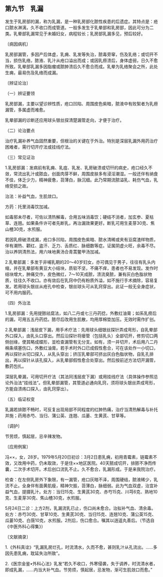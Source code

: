 ## 第九节　乳漏

发生于乳房部的漏，称为乳漏，是一种乳房部化脓性疾患的后遗症。其特点是：疮口脓水淋漓，久不收口而成管道。一般多发生于乳晕部和乳房部，因此可分为二类。乳晕部乳漏常见于未婚妇女，病程较长；乳房部乳漏多见，预后较好。

〔病因病机〕

乳房部漏管，多因产后体虚，乳痈、乳发等失治，脓毒旁窜，伤及乳络；或切开不当，损伤乳络，脓液、乳汁从疮口溢出而成；或因乳痨溃后，身体虚弱，日久不愈所致。乳晕部乳漏多因脂瘤或脓肿溃后久不愈合而成。乳晕为乳络聚会之所，此处生痈，最易伤及乳络而成漏。

〔辨证论治〕

（一）辨证要领

乳房部漏，主要以望诊辨性质，疮口凹陷、周围皮色紫暗，脓液中有败絮者为乳痨漏管，多属虚而难愈。

乳晕部漏的诊断还应用球头银丝探清楚漏管走向，才便于治疗。

（二）论治要点

治疗乳漏补养气血固然重要，但根治的关键在于外治。特別是深层乳漏外用药治疗困难者，需行切开疗法或挂线疗法。

（三）常见证治

1.乳房部漏：发病前有乳痈、乳疽、乳发、乳房破溃或切幵的病史，疮口经久不敛，常流出乳汁或脓血，创面肉芽不鲜，周围皮肤多有浸淫潮湿。一般还伴有纳食不佳，体乏少力，精神疲惫，苔薄白，脉沉细。此乃常期流脓溢乳、耗伤气血，乳络受损之故。

治法：补益气血，生肌敛口。

方药：托里消毒饮加减。

如毒邪未尽者，可佐以清热解毒，合用五味消毒饮；硬结不消者，加玄参、夏枯草、连翘。如果条件许可者先断乳，再治漏效果更好。断乳可用生麦芽30克、焦山楂30克，水煎服。

若因乳痨破溃成漏，疮口多凹陷，周围皮色紫暗、脓水清稀或夹有豆腐渣样物质，伴有潮热、颧红、盗汗、乏力、舌质红、脉细数等症。证属阴虚火旺，余毒不尽。治以养阴清热法，用六味地黄汤合青蒿鳖甲汤加减。

2.乳晕部漏：多发于非哺乳期的20〜40岁妇女，亦可偶见于男子，往往有乳头内缩，并在乳晕部有黄豆大小结块，质软不坚，不痛不痒，患者也不易发现。发作时结块增大，肿痛交作，皮色微红，7〜10天成脓，溃流臭脓，兼有灰白色脂状物质，往往久不收口。亦有敛后在乳窍中仍有粉质外溢，如不施行手术摘除，容易复发。若用球头银丝从疮孔中检查，银丝球头可从乳窍穿出。此证一般无全身症状，可不用内服药。

（四）外治法

1.乳房部漏：先用提脓祛腐法，如八二丹或七三丹药捻，外敷红油膏；如系乳痨后的漏，可用五五丹药捻。脓尽后改用生肌散，均用厚棉垫加压。无效时需作扩创。

2.乳晕部漏：浅层皮下漏，用手术疗法：先用球头细银丝探针弄成弯形，自乳晕部外口探入，由乳头口穿出。然后沿探针将瘘管（包括乳头）全部切开，修剪切口两侧创缘，使其略成蝶形，並检查漏管有无分支。如有，须一并切开，术后用八二丹棉条填塞伤口，外敷红油膏。若手术时外口已成假性愈合，可在该处作一小切口，再以探针从切口探入，从乳头穿出；挤压乳晕部可挤出灰白色脂状物，自乳孔排出，再以探针从该孔探入，从乳晕部假性愈合处穿出。然后按前述方法切开漏管，敷药包扎。

深层乳晕漏，可用切开疗法（其法同浅层皮下漏）或用挂线疗法（具体操作参照总论外治法“挂线法”。但乳晕部漏管，其管道必通向乳窍，须将球头银丝弄成弯形，方能自溃疡口探入，由乳窍穿出）。

（五）临证权变

乳漏若排脓不畅时，可反复出现局部不同程度的红肿热痛，治疗当清热解毒与补托并施；药用赤芍、当归、蒲公英、连翘、瓜蒌、生黄芪、甘草等。

〔调护〕

节劳烦，慎起居，忌辛辣发物。

〔应用例案〕

冯××，女，28岁。1979年5月20日初诊：3月2日患乳痈，初用青霉素，链霉素不效，又改用中药，仍未取效，于是住××地区医院。40天脓成切开，排脓不净而传囊，二次手术切开。术后创口流乳不止。久不愈合，乳漏形成。于是来我院治疗。

检查：在左侧乳房外下象限，有一漏管，疮口灰暗不泽，周围硬结，脓液稀少，乳流不止。全身伴有面黄肌瘦，精神欠振，苔薄白，脉细弱。此为气血双虚，治宜补益气血，提摄乳汁。处方：当归15克、生黄芪30克、赤芍15克、川芎6克、熟地10克、生麦芽30克、焦山楂30克，水煎服。

5月24日二诊：上方2剂，乳漏流乳已止，伤口尚未愈合。治拟补气血、清余毒。处方：赤芍30克、甘草10克、生黄芪30克、当归15克、连翘10克、蒲公英15克、瓜蒌10克、白蔹10克，水煎服。2剂后，伤口愈合。嘱其以逍遥丸善后。（节选自《中医外科心得集》）

〔文献摘录〕

1.《外科真诠》“乳漏乳房烂孔，时流清水，久而不愈，甚则乳汁从孔流出。……多因先患乳痈，耽延失治所致”。

2.《医宗金鉴•外科心法》乳发“若久不收口，外寒侵袭，失于调养，时流清水者，即成乳漏，……内当大补气血。节劳烦，慎起居，忌发物，渐可生肌敛口而愈。”
